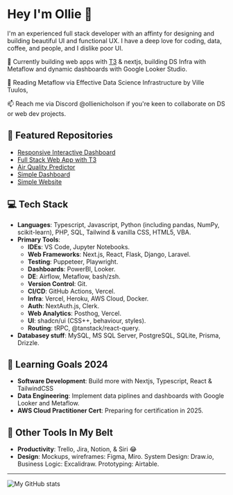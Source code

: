 # Hey I'm Ollie 👋

I'm an experienced full stack developer with an affinty for designing and building beautiful UI and functional UX. I have a deep love for coding, data, coffee, and people, and I dislike poor UI.

🔭 Currently building web apps with [T3](https://create.t3.gg/) & nextjs, building DS Infra with Metaflow and dynamic dashboards with Google Looker Studio.

🌱 Reading Metaflow via Effective Data Science Infrastructure by Ville Tuulos, 

📫 Reach me via Discord @ollienicholson if you're keen to collaborate on DS or web dev projects.

## 🚀 Featured Repositories 
- [Responsive Interactive Dashboard](https://github.com/ollienicholson/dashboard-v2.git)
- [Full Stack Web App with T3](https://github.com/ollienicholson/partnerswell-dev.git)
- [Air Quality Predictor](https://github.com/ollienicholson/air_quality_prediction.git)
- [Simple Dashboard](https://github.com/ollienicholson/nextjs-dashie.git)
- [Simple Website](https://github.com/ollienicholson/website1.0.git)

## 💻 Tech Stack
- **Languages**: Typescript, Javascript, Python (including pandas, NumPy, scikit-learn), PHP, SQL, Tailwind & vanilla CSS, HTML5, VBA.
- **Primary Tools**:
  - **IDEs**: VS Code, Jupyter Notebooks.
  - **Web Frameworks**: Next.js, React, Flask, Django, Laravel.
  - **Testing**: Puppeteer, Playwright.
  - **Dashboards**: PowerBI, Looker.
  - **DE**: Airflow, Metaflow, bash/zsh.
  - **Version Control**: Git.
  - **CI/CD**: GitHub Actions, Vercel.
  - **Infra**: Vercel, Heroku, AWS Cloud,  Docker.
  - **Auth**: NextAuth.js, Clerk.
  - **Web Analytics**: Posthog, Vercel.
  - **UI**: shadcn/ui (CSS++, behaviour, styles).
  - **Routing**: tRPC, @tanstack/react-query.
- **Databasey stuff**: MySQL, MS SQL Server, PostgreSQL, SQLite, Prisma, Drizzle.

## 🌱 Learning Goals 2024
- **Software Development**: Build more with Nextjs, Typescript, React & TailwindCSS
- **Data Engineering**: Implement data piplines and dashboards with Google Looker and Metaflow.
- **AWS Cloud Practitioner Cert**: Preparing for certification in 2025.

## 🔧 Other Tools In My Belt
- **Productivity**: Trello, Jira, Notion, & Siri 😂
- **Design**: Mockups, wireframes: Figma, Miro. System Design: Draw.io, Business Logic: Excalidraw. Prototyping: Airtable.

---

![My GitHub stats](https://github-readme-stats.vercel.app/api?username=ollienicholson&show_icons=true&theme=transparent&title_color=0096ff)
